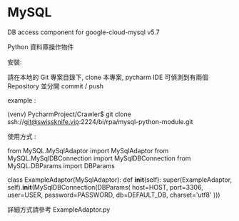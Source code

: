 # MySQL

DB access component for google-cloud-mysql v5.7 

Python 資料庫操作物件

安裝:

請在本地的 Git 專案目錄下, clone 本專案, pycharm IDE 可偵測到有兩個 Repository 並分開 commit / push

example :

(venv) PycharmProject/Crawler$ git clone ssh://git@swissknife.vip:2224/bi/rpa/mysql-python-module.git

使用方式 :

from MySQL.MySqlAdaptor import MySqlAdaptor
from MySQL.MySqlDBConnection import MySqlDBConnection
from MySQL.DBParams import DBParams

class ExampleAdaptor(MySqlAdaptor):
    def __init__(self):
        super(ExampleAdaptor, self).__init__(MySqlDBConnection(DBParams(
            host=HOST,
            port=3306,
            user=USER,
            password=PASSWORD,
            db=DEFAULT_DB,
            charset='utf8'
        )))
        
詳細方式請參考 ExampleAdaptor.py